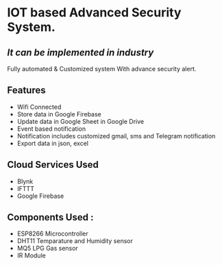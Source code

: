 
# IOT based Advanced Security System.
## _It can be implemented in industry_



Fully automated & Customized system With advance security alert.


## Features

- Wifi Connected
- Store data in Google Firebase
- Update data in Google Sheet in Google Drive 
- Event based notification  
- Notification includes customized gmail, sms and Telegram notification
- Export data in json, excel


## Cloud Services Used
- Blynk
- IFTTT
- Google Firebase


## Components Used :
- ESP8266 Microcontroller
- DHT11 Temparature and Humidity sensor
- MQ5 LPG Gas sensor
- IR Module



